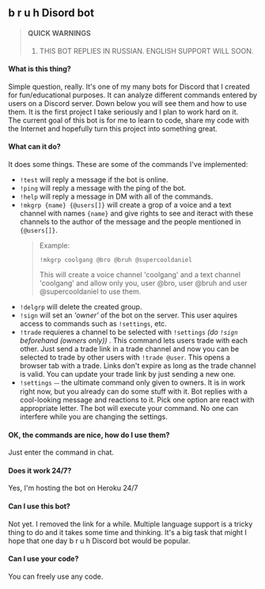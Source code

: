 ## b r u h Disord bot

> #### QUICK WARNINGS
>
> 1. THIS BOT REPLIES IN RUSSIAN. ENGLISH SUPPORT WILL SOON.

#### What is this thing?

Simple question, really. It's one of my many bots for Discord that I created for fun/educational purposes. It can analyze different commands entered by users on a Discord server. Down below you will see them and how to use them. It is the first project I take seriously and I plan to work hard on it. <br>
The current goal of this bot is for me to learn to code, share my code with the Internet and hopefully turn this project into something great.

#### What can it do?

It does some things. These are some of the commands I've implemented:

-   `!test` will reply a message if the bot is online.
-   `!ping` will reply a message with the ping of the bot.
-   `!help` will reply a message in DM with all of the commands.
-   `!mkgrp {name} {@users[]}` will create a grop of a voice and a text channel with names `{name}` and give rights to see and iteract with these channels to the author of the message and the people mentioned in `{@users[]}`. <br>
    > Example:
    >
    > ```
    > !mkgrp coolgang @bro @bruh @supercooldaniel
    > ```
    >
    > This will create a voice channel 'coolgang' and a text channel 'coolgang' and allow only you, user @bro, user @bruh and user @supercooldaniel to use them.
-   `!delgrp` will delete the created group.
-   `!sign` will set an _'owner'_ of the bot on the server. This user aquires access to commands such as `!settings`, etc.
-   `!trade` requieres a channel to be selected with `!settings` _(do `!sign` beforehand _(owners only)_)_ . This command lets users trade with each other. Just send a trade link in a trade channel and now you can be selected to trade by other users with `!trade @user`. This opens a browser tab with a trade. Links don't expire as long as the trade channel is valid. You can update your trade link by just sending a new one.
-   `!settings` ⏤ the ultimate command only given to owners. It is in work right now, but you already can do some stuff with it. Bot replies with a cool-looking message and reactions to it. Pick one option are react with appropriate letter. The bot will execute your command. No one can interfere while you are changing the settings.

#### OK, the commands are nice, how do I use them?

Just enter the command in chat.

#### Does it work 24/7?

Yes, I'm hosting the bot on Heroku 24/7

#### Can I use this bot?

Not yet. I removed the link for a while. Multiple language support is a tricky thing to do and it takes some time and thinking. It's a big task that might I hope that one day b r u h Discord bot would be popular.

#### Can I use your code?

You can freely use any code.
